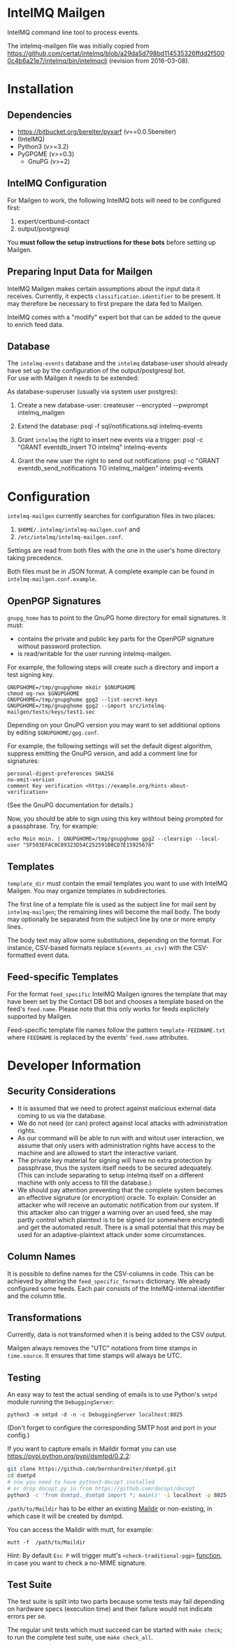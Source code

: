IntelMQ Mailgen
===============

IntelMQ command line tool to process events.

The intelmq-mailgen file was initially copied from
https://github.com/certat/intelmq/blob/a29da5d798bd114535326ffdd2f5000c4b6a21e7/intelmq/bin/intelmqcli (revision from 2016-03-08).

Installation
============

Dependencies
------------

 * https://bitbucket.org/bereiter/pyxarf (v==0.0.5bereiter)
 * (IntelMQ)
 * Python3 (v>=3.2)
 * PyGPGME (v>=0.3)
   * GnuPG (v>=2)

IntelMQ Configuration
---------------------

For Mailgen to work, the following IntelMQ bots will need to be configured
first:

 1. expert/certbund-contact
 2. output/postgresql

You **must follow the setup instructions for these bots** before
setting up Mailgen.

Preparing Input Data for Mailgen
--------------------------------

IntelMQ Mailgen makes certain assumptions about the input data it receives.
Currently, it expects `classification.identifier` to be present.  It may
therefore be necessary to first prepare the data fed to Mailgen.

IntelMQ comes with a "modify" expert bot that can be added to the queue to
enrich feed data.

Database
--------

The `intelmq-events` database and the `intelmq` database-user
should already have set up by the configuration of the output/postgresql bot.  
For use with Mailgen it needs to be extended:

As database-superuser (usually via system user postgres):

1. Create a new database-user:
    createuser --encrypted --pwprompt intelmq_mailgen

2. Extend the database:
    psql -f sql/notifications.sql intelmq-events

3. Grant `intelmq` the right to insert new events via a trigger:
    psql -c "GRANT eventdb_insert TO intelmq" intelmq-events

4. Grant the new user the right to send out notifications:
    psql -c "GRANT eventdb_send_notifications TO intelmq_mailgen" intelmq-events


Configuration
=============

`intelmq-mailgen` currently searches for configuration files in two places:

 1. `$HOME/.intelmq/intelmq-mailgen.conf` and
 2. `/etc/intelmq/intelmq-mailgen.conf`.

Settings are read from both files with the one in the user's home directory
taking precedence.

Both files must be in JSON format.  A complete example can be found in
`intelmq-mailgen.conf.example`.

OpenPGP Signatures
------------------

`gnupg_home` has to point to the GnuPG home directory for email signatures.
It must:

 * contains the private and public key parts for the OpenPGP signature without
   password protection.
 * is read/writable for the user running intelmq-mailgen.

For example, the following steps will create such a directory
and import a test signing key.

```
GNUPGHOME=/tmp/gnupghome mkdir $GNUPGHOME
chmod og-rwx $GNUPGHOME
GNUPGHOME=/tmp/gnupghome gpg2 --list-secret-keys
GNUPGHOME=/tmp/gnupghome gpg2 --import src/intelmq-mailgen/tests/keys/test1.sec
```

Depending on your GnuPG version you may want to set additional options
by editing `$GNUPGHOME/gpg.conf`.

For example, the following settings will set the default digest algorithm,
suppress emitting the GnuPG version, and add a comment line for signatures:

```
personal-digest-preferences SHA256
no-emit-version
comment Key verification <https://example.org/hints-about-verification>
```
(See the GnuPG documentation for details.)

Now, you should be able to sign using this key withtout being prompted for
a passphrase.  Try, for example:

```
echo Moin moin. | GNUPGHOME=/tmp/gnupghome gpg2 --clearsign --local-user "5F503EFAC8C89323D54C252591B8CD7E15925678"
```

Templates
---------

`template_dir` must contain the email templates you want to use with IntelMQ
Mailgen.  You may organize templates in subdirectories.

The first line of a template file is used as the subject line for mail sent
by `intelmq-mailgen`; the remaining lines will become the mail body. The body
may optionally be separated from the subject line by one or more empty lines.

The body text may allow some substitutions, depending on the format. For
instance, CSV-based formats replace `${events_as_csv}` with the
CSV-formatted event data.


Feed-specific Templates
-----------------------

For the format `feed_specific` IntelMQ Mailgen ignores the template that may
have been set by the Contact DB bot and chooses a template based on the feed's
`feed.name`. Please note that this only works for feeds explicitely supported by
Mailgen.

Feed-specific template file names follow the pattern `template-FEEDNAME.txt`
where `FEEDNAME` is replaced by the events' `feed.name` attributes.

Developer Information
=====================

Security Considerations
-----------------------
 * It is assumed that we need to protect against malicious external 
data coming 
to us via the database. 
 * We do not need (or can) protect against local attacks with administration rights.
 * As our command will be able to run with and witout user interaction, 
we assume that only users with administration rights 
have access to the machine and are allowed to start the interactive variant.
 * The private key material for signing will have
no extra protection by passphrase, thus the system itself 
needs to be secured adequately. (This can include separating
to setup intelmq itself on a different machine with only access 
to fill the database.)
* We should pay attention preventing that the complete system 
becomes an effective signature (or encryption) oracle. 
To explain: Consider an attacker who will receive an automatic notification 
from our system. If this attacker also can trigger a warning over 
an used feed, she may partly control which plaintext is to be signed 
(or somewhere encrypted) and get the automated result. There is a small
potential that this may be used for an adaptive-plaintext attack 
under some circumstances.


Column Names
------------

It is possible to define names for the CSV-columns in code. This can be
achieved by altering the `feed_specific_formats` dictionary.
We already configured some feeds.
Each pair consists of the IntelMQ-internal identifier and the column title.


Transformations
---------------

Currently, data is not transformed when it is being added to the CSV output.

Mailgen always removes the "UTC" notations from time stamps in `time.source`.
It ensures that time stamps will always be UTC.

Testing
-------

An easy way to test the actual sending of emails is to use Python's
`smtpd` module running the `DebuggingServer`:

    python3 -m smtpd -d -n -c DebuggingServer localhost:8025 

(Don't forget to configure the corresponding
SMTP host and port in your config.)

If you want to capture emails in Maildir format you can use
https://pypi.python.org/pypi/dsmtpd/0.2.2:
```sh
git clone https://github.com/bernhardreiter/dsmtpd.git
cd dsmtpd
# now you need to have python3-docopt installed
# or drop docopt.py in from https://github.com/docopt/docopt
python3 -c 'from dsmtpd._dsmtpd import *; main()' -i localhost -p 8025 -d /path/to/Maildir
```

`/path/to/Maildir` has to be either an existing
[Maildir](https://en.wikipedia.org/wiki/Maildir) or non-existing,
in which case it will be created by dsmtpd.

You can access the Maildir with mutt, for example:
```
mutt -f  /path/to/Maildir
```
Hint: By default `Esc P` will trigger mutt's `<check-traditional-pgp>`
[function](http://www.mutt.org/doc/manual/#reading-misc), in case you
want to check a no-MIME signature.


Test Suite
----------

The test suite is split into two parts because some tests may fail depending on
hardware specs (execution time) and their failure would not indicate errors per
se.

The regular unit tests which must succeed can be started with ``make check``;
to run the complete test suite, use ``make check_all``.

